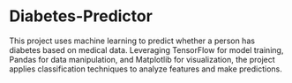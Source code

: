 # Diabetes-Predictor
This project uses machine learning to predict whether a person has diabetes based on medical data. Leveraging TensorFlow for model training, Pandas for data manipulation, and Matplotlib for visualization, the project applies classification techniques to analyze features and make predictions.
